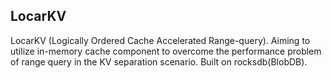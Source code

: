 
## LocarKV
LocarKV (Logically Ordered Cache Accelerated Range-query). Aiming to utilize in-memory cache component to overcome the performance problem of range query in the KV separation scenario. Built on rocksdb(BlobDB). 